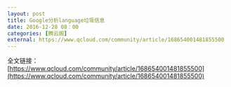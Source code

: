 ```yaml
---
layout: post
title: Google分析language垃圾信息
date: 2016-12-28 08：00
categories: [腾云阁]
external: https://www.qcloud.com/community/article/168654001481855500
---
```


全文链接：[https://www.qcloud.com/community/article/168654001481855500](https://www.qcloud.com/community/article/168654001481855500)

